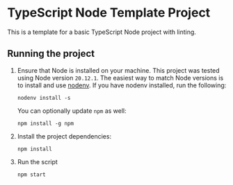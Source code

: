 # TypeScript Node Template Project

This is a template for a basic TypeScript Node project with linting.

## Running the project

1. Ensure that Node is installed on your machine. This project was tested using Node version `20.12.1`. The easiest way to match Node versions is to install and use [nodenv](https://github.com/nodenv/nodenv?tab=readme-ov-file#installation). If you have nodenv installed, run the following:
   ```shell
   nodenv install -s
   ```
   You can optionally update `npm` as well:
   ```shell
   npm install -g npm
   ```
2. Install the project dependencies:
   ```shell
   npm install
   ```
3. Run the script
   ```shell
   npm start
   ```